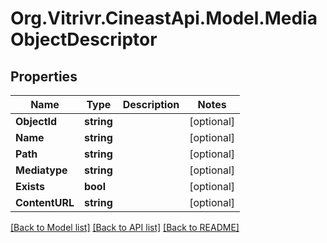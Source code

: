 
# Org.Vitrivr.CineastApi.Model.MediaObjectDescriptor

## Properties

Name | Type | Description | Notes
------------ | ------------- | ------------- | -------------
**ObjectId** | **string** |  | [optional] 
**Name** | **string** |  | [optional] 
**Path** | **string** |  | [optional] 
**Mediatype** | **string** |  | [optional] 
**Exists** | **bool** |  | [optional] 
**ContentURL** | **string** |  | [optional] 

[[Back to Model list]](../README.md#documentation-for-models)
[[Back to API list]](../README.md#documentation-for-api-endpoints)
[[Back to README]](../README.md)

